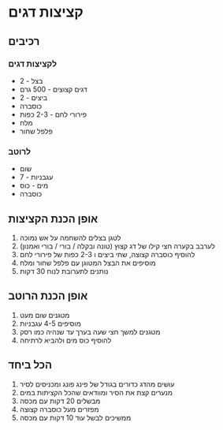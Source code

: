 # קציצות דגים

## רכיבים

### לקציצות דגים

- בצל - 2
- דגים קצוצים - 500 גרם
- ביצים - 2
- כוסברה
- פירורי לחם - 2-3 כפות
- מלח
- פלפל שחור

### לרוטב

- שום
- עגבניות - 7
- מים - כוס
- כוסברה

## אופן הכנת הקציצות

1. לטגן בצלים להשחמה על אש נמוכה
2. לערבב בקערה חצי קילו של דג קצוץ (טונה ובקלה / בורי / בורי ואמנון)
3. להוסיף כוסברה קצוצה, שתי ביצים ו 2-3 כפות של פירורי לחם
4. מוסיפים את הבצל המטוגן עם פלפל שחור ומלח
5. נותנים לתערובת לנוח 30 דקות

## אופן הכנת הרוטב

1. מטגנים שום מעט
2. מוסיפים 4-5 עגבניות
3. מטגנים למשך חצי שעה בערך עד שנהיה כמו רסק
4. להוסיף כוס מים ולהביא לרתיחה

## הכל ביחד
1. עושים מהדג כדורים בגודל של פינג פונג ומכניסים לסיר
2. מנערים קצת את הסיר ומוודאים שהכל הקציתות במים
3. מבשלים 20 דקות עם מכסה
4. מפזרים מעל כוסברה קצוצה
5. ממשיכים לבשל עוד 10 דקות עם מכסה
